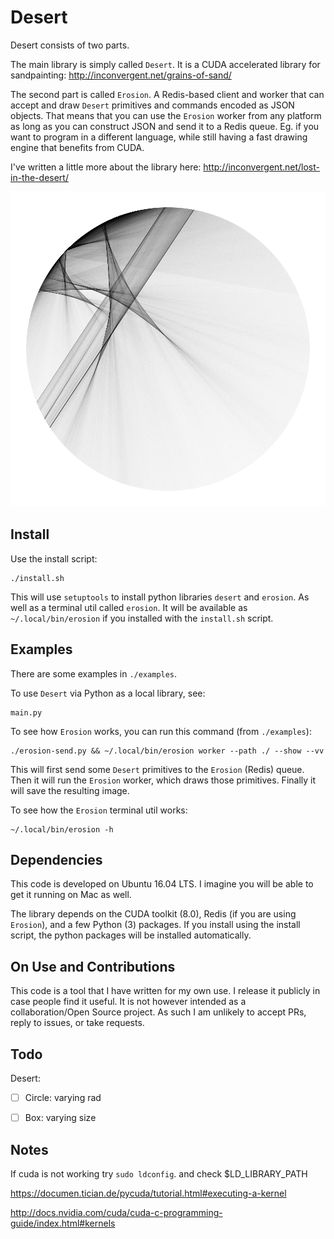 # Desert

Desert consists of two parts.

The main library is simply called `Desert`. It is a CUDA accelerated library
for sandpainting: http://inconvergent.net/grains-of-sand/

The second part is called `Erosion`. A Redis-based client and worker that can
accept and draw `Desert` primitives and commands encoded as JSON objects. That
means that you can use the `Erosion` worker from any platform as long as you
can construct JSON and send it to a Redis queue. Eg. if you want to program in
a different language, while still having a fast drawing engine that benefits
from CUDA.

I've written a little more about the library here:
http://inconvergent.net/lost-in-the-desert/

![img](img/img.png?raw=true "img")



## Install

Use the install script:

    ./install.sh

This will use `setuptools` to install python libraries `desert` and `erosion`.
As well as a terminal util called `erosion`. It will be available as
`~/.local/bin/erosion` if you installed with the `install.sh` script.


## Examples

There are some examples in `./examples`.

To use `Desert` via Python as a local library, see:

    main.py

To see how `Erosion` works, you can run this command (from `./examples`):

    ./erosion-send.py && ~/.local/bin/erosion worker --path ./ --show --vv

This will first send some `Desert` primitives to the `Erosion` (Redis) queue.
Then it will run the `Erosion` worker, which draws those primitives. Finally it
will save the resulting image.

To see how the `Erosion` terminal util works:

    ~/.local/bin/erosion -h


## Dependencies

This code is developed on Ubuntu 16.04 LTS. I imagine you will be able to get
it running on Mac as well.

The library depends on the CUDA toolkit (8.0), Redis (if you are using
`Erosion`), and a few Python (3) packages. If you install using the install
script, the python packages will be installed automatically.


## On Use and Contributions

This code is a tool that I have written for my own use. I release it publicly
in case people find it useful. It is not however intended as a
collaboration/Open Source project. As such I am unlikely to accept PRs, reply
to issues, or take requests.


## Todo

Desert:

- [ ] Circle: varying rad
- [ ] Box: varying size


## Notes

If cuda is not working try `sudo ldconfig`. and check $LD_LIBRARY_PATH

https://documen.tician.de/pycuda/tutorial.html#executing-a-kernel

http://docs.nvidia.com/cuda/cuda-c-programming-guide/index.html#kernels

